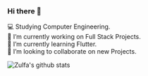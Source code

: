 ### Hi there 👋

<!--
**Zulfa210/Zulfa210** is a ✨ _special_ ✨ repository because its `README.md` (this file) appears on your GitHub profile.

Here are some ideas to get you started:
-->
 :computer: Studying Computer Engineering.<br>
 🔭 I’m currently working on Full Stack Projects.<br>
 🌱 I’m currently learning Flutter.<br>
 👯 I’m looking to collaborate on new Projects.<br>

![Zulfa's github stats](https://github-readme-stats.vercel.app/api?username=Zulfa210&show_icons=true&theme=radical)
